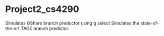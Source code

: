 # Project2_cs4290
Simulates GShare branch preductor using g select
Simulates the state-of-the-art TAGE branch predictor.

